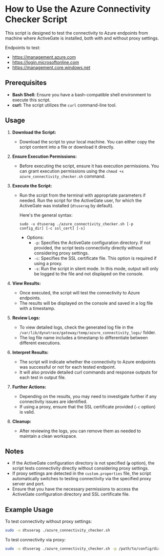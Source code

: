 # How to Use the Azure Connectivity Checker Script

This script is designed to test the connectivity to Azure endpoints from machine where ActiveGate is installed, both with and without proxy settings. 

Endpoints to test:
- https://management.azure.com
- https://login.microsoftonline.com
- https://management.core.windows.net

## Prerequisites
- **Bash Shell:** Ensure you have a bash-compatible shell environment to execute this script.
- **curl:** The script utilizes the `curl` command-line tool.

## Usage

1. **Download the Script:**
    - Download the script to your local machine. You can either copy the script content into a file or download it directly.

2. **Ensure Execution Permissions:**
    - Before executing the script, ensure it has execution permissions. You can grant execution permissions using the `chmod +x azure_connectivity_checker.sh` command.

3. **Execute the Script:**
    - Run the script from the terminal with appropriate parameters if needed. Run the script for the ActiveGate user, for which the ActiveGate was installed (`dtuserag` by default).

      Here's the general syntax:
      ```
      sudo -u dtuserag ./azure_connectivity_checker.sh [-p config_dir] [-c ssl_cert] [-s]
      ```
        - Options:
            - `-p`: Specifies the ActiveGate configuration directory. If not provided, the script tests connectivity directly without considering proxy settings.
            - `-c`: Specifies the SSL certificate file. This option is required if using a proxy.
            - `-s`: Run the script in silent mode. In this mode, output will only be logged to the file and not displayed on the console.

4. **View Results:**
    - Once executed, the script will test the connectivity to Azure endpoints.
    - The results will be displayed on the console and saved in a log file with a timestamp.

5. **Review Logs:**
    - To view detailed logs, check the generated log file in the `/var/lib/dynatrace/gateway/temp/azure_connectivity_logs/` folder.
    - The log file name includes a timestamp to differentiate between different executions.

6. **Interpret Results:**
    - The script will indicate whether the connectivity to Azure endpoints was successful or not for each tested endpoint.
    - It will also provide detailed curl commands and response outputs for each test in output file.

7. **Further Actions:**
    - Depending on the results, you may need to investigate further if any connectivity issues are identified.
    - If using a proxy, ensure that the SSL certificate provided (`-c` option) is valid.

8. **Cleanup:**
    - After reviewing the logs, you can remove them as needed to maintain a clean workspace.

## Notes
- If the ActiveGate configuration directory is not specified (**`p`** option), the script tests connectivity directly without considering proxy settings.
- If proxy settings are detected in the `custom.properties` file, the script automatically switches to testing connectivity via the specified proxy server and port.
- Ensure that you have the necessary permissions to access the ActiveGate configuration directory and SSL certificate file.

## Example Usage
To test connectivity without proxy settings:
```bash
sudo -u dtuserag ./azure_connectivity_checker.sh
```
To test connectivity via proxy:
```bash
sudo -u dtuserag ./azure_connectivity_checker.sh -p /path/to/config/directory -c /path/to/ssl/certificate.pem
```
